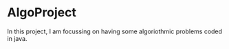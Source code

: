 AlgoProject
===========
In this project, I am focussing on having some algoriothmic problems coded in java.
